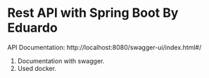 # Rest API with Spring Boot By Eduardo

API Documentation: http://localhost:8080/swagger-ui/index.html#/

1. Documentation with swagger.
2. Used docker.
